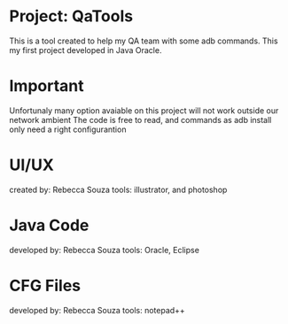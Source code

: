 # Project: QaTools

This is a tool created to help my QA team with some adb commands. 
This my first project developed in Java Oracle.

# Important

Unfortunaly many option avaiable on this project will not work outside our network ambient
The code is free to read, and commands as adb install only need a right configurantion

# UI/UX 
created by: Rebecca Souza
tools: illustrator, and photoshop

# Java Code
developed by: Rebecca Souza
tools: Oracle, Eclipse

# CFG Files
developed by: Rebecca Souza
tools: notepad++
